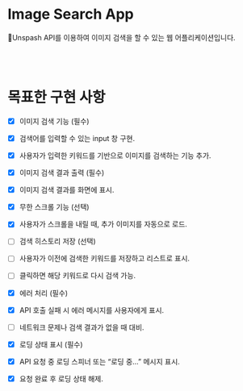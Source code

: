 <br>
<br>

# Image Search App

Unspash API를 이용하여 이미지 검색을 할 수 있는 웹 어플리케이션입니다.

<br>
<br>

# 목표한 구현 사항
- [X]  이미지 검색 기능 (필수)
- [X]	검색어를 입력할 수 있는 input 창 구현.
- [X]	사용자가 입력한 키워드를 기반으로 이미지를 검색하는 기능 추가.
- [X]  이미지 검색 결과 출력 (필수)
- [X]	이미지 검색 결과를 화면에 표시.
- [X]  무한 스크롤 기능 (선택)
- [X]	사용자가 스크롤을 내릴 때, 추가 이미지를 자동으로 로드.
- [ ]  검색 히스토리 저장 (선택)
- [ ]	사용자가 이전에 검색한 키워드를 저장하고 리스트로 표시.
- [ ]	클릭하면 해당 키워드로 다시 검색 가능.
- [X]  에러 처리 (필수)
- [X]	API 호출 실패 시 에러 메시지를 사용자에게 표시.
- [ ]	네트워크 문제나 검색 결과가 없을 때 대비.
- [X]  로딩 상태 표시 (필수)
- [X]	API 요청 중 로딩 스피너 또는 “로딩 중…” 메시지 표시.
- [X]	요청 완료 후 로딩 상태 해제.


<br>
<br>
